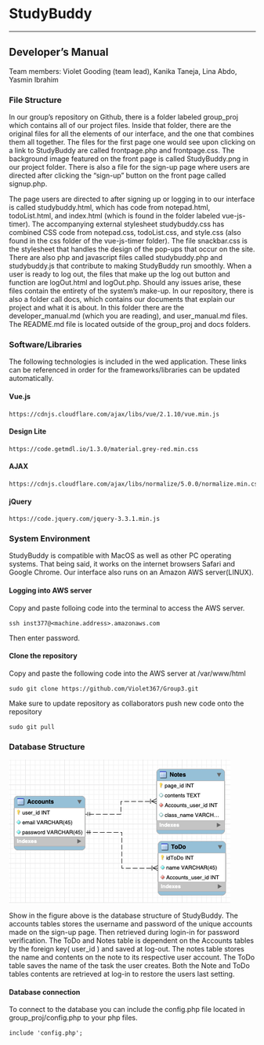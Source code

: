 # StudyBuddy
****
## Developer’s Manual

Team members: Violet Gooding (team lead), Kanika Taneja, Lina Abdo, Yasmin Ibrahim

### File Structure

In our group’s repository on Github, there is a folder labeled group_proj which contains all of our project files. Inside that folder, there are the original files for all the elements of our interface, and the one that combines them all together. The files for the first page one would see upon clicking on a link to StudyBuddy are called frontpage.php and frontpage.css. The background image featured on the front page is called StudyBuddy.png in our project folder. There is also a file for the sign-up page where users are directed after clicking the “sign-up” button on the front page called signup.php.

The page users are directed to after signing up or logging in to our interface is called studybuddy.html, which has code from notepad.html, todoList.html, and index.html (which is found in the folder labeled vue-js-timer). The accompanying external stylesheet studybuddy.css has combined CSS code from notepad.css, todoList.css, and style.css (also found in the css folder of the vue-js-timer folder). The file snackbar.css is the stylesheet that handles the design of the pop-ups that occur on the site. There are also php and javascript files called studybuddy.php and studybuddy.js that contribute to making StudyBuddy run smoothly. When a user is ready to log out, the files that make up the log out button and function are logOut.html and logOut.php. Should any issues arise, these files contain the entirety of the system’s make-up.
In our repository, there is also a folder call docs, which contains our documents that explain our project and what it is about. In this folder there are the developer_manual.md (which you are reading), and user_manual.md files. The README.md file is located outside of the group_proj and docs folders.

### Software/Libraries
The following technologies is included in the wed application. These links can be referenced in order for the frameworks/libraries can be updated automatically.

#### Vue.js  

````
https://cdnjs.cloudflare.com/ajax/libs/vue/2.1.10/vue.min.js
````

#### Design Lite

````
https://code.getmdl.io/1.3.0/material.grey-red.min.css
````

#### AJAX

````
https://cdnjs.cloudflare.com/ajax/libs/normalize/5.0.0/normalize.min.css
````
#### jQuery

````
https://code.jquery.com/jquery-3.3.1.min.js
````

### System Environment
StudyBuddy is compatible with MacOS as well as other PC operating systems. That being said, it works on the internet browsers Safari and Google Chrome. Our interface also runs on an Amazon AWS server(LINUX).

#### Logging into AWS server  

Copy and paste folloing code into the terminal to access the AWS server.
````
ssh inst377@<machine.address>.amazonaws.com
````
Then enter password.

#### Clone the repository
Copy and paste the following code into the AWS server at /var/www/html  
````
sudo git clone https://github.com/Violet367/Group3.git
````

Make sure to update repository as collaborators push new code onto the repository
````
sudo git pull
````

### Database Structure

<img src="https://github.com/Violet367/Group3/blob/master/group_proj/db.png?raw=true"/>


Show in the figure above is the database structure of StudyBuddy. The accounts tables stores the username and password of the unique accounts made on the sign-up page. Then retrieved during login-in for password verification. The ToDo and Notes table is dependent on the Accounts tables by the foreign key( user_id ) and saved at log-out. The notes table stores the name and contents on the note to its respective user account. The ToDo table saves the name of the task the user creates. Both the Note and ToDo tables contents are retrieved at log-in to restore the users last setting.


#### Database connection
To connect to the database you can include the config.php file located in group_proj/config.php to your php files.
````
include 'config.php';
````
